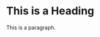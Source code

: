 <!DOCTYPE html>
<html>
<head>
<title>Page Title</title>
</head>
<body>
<style>
   background-color:blue;
   font-family:cursive;
   font-color:white;

</style>



<h1>This is a Heading</h1>
<p>This is a paragraph.</p>





</body>
</html>
